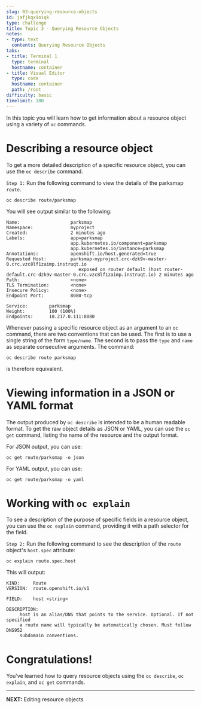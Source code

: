 ```yaml
---
slug: 03-querying-resource-objects
id: jafjkqx9oiqk
type: challenge
title: Topic 3 - Querying Resource Objects
notes:
- type: text
  contents: Querying Resource Objects
tabs:
- title: Terminal 1
  type: terminal
  hostname: container
- title: Visual Editor
  type: code
  hostname: container
  path: /root
difficulty: basic
timelimit: 180
---
```

In this topic you will learn how to get information about a resource object using a variety of `oc` commands.

# Describing a resource object

To get a more detailed description of a specific resource object, you can use the ``oc describe`` command.

`Step 1:` Run the following command to view the details of the parksmap `route`.

```
oc describe route/parksmap
```

You will see output similar to the following:

```
Name:                   parksmap
Namespace:              myproject
Created:                2 minutes ago
Labels:                 app=parksmap
                        app.kubernetes.io/component=parksmap
                        app.kubernetes.io/instance=parksmap
Annotations:            openshift.io/host.generated=true
Requested Host:         parksmap-myproject.crc-dzk9v-master-0.crc.vzc8lf1zaimp.instruqt.io
                           exposed on router default (host router-default.crc-dzk9v-master-0.crc.vzc8lf1zaimp.instruqt.io) 2 minutes ago
Path:                   <none>
TLS Termination:        <none>
Insecure Policy:        <none>
Endpoint Port:          8080-tcp

Service:        parksmap
Weight:         100 (100%)
Endpoints:      10.217.0.111:8080
```

Whenever passing a specific resource object as an argument to an ``oc`` command, there are two conventions that can be used. The first is to use a single string of the form ``type/name``. The second is to pass the ``type`` and ``name`` as separate consecutive arguments. The command:

```
oc describe route parksmap
```

is therefore equivalent.

# Viewing information in a JSON or YAML format

The output produced by `oc describe` is intended to be a human readable format. To get the raw object details as JSON or YAML, you can use the `oc get` command, listing the name of the resource and the output format.

For JSON output, you can use:

```
oc get route/parksmap -o json
```

For YAML output, you can use:

```
oc get route/parksmap -o yaml
```

# Working with `oc explain`

To see a description of the purpose of specific fields in a resource object, you can use the `oc explain` command, providing it with a path selector for the field.

`Step 2:` Run the following command to see the description of the `route` object's `host.spec` attribute:

```
oc explain route.spec.host
```

This will output:

```
KIND:     Route
VERSION:  route.openshift.io/v1

FIELD:    host <string>

DESCRIPTION:
     host is an alias/DNS that points to the service. Optional. If not specified
     a route name will typically be automatically chosen. Must follow DNS952
     subdomain conventions.
```
# Congratulations!

 You've learned how to query resource objects using the `oc describe`, `oc explain`, and `oc get` commands.

----

**NEXT:** Editing resource objects
